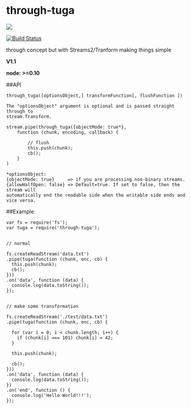# through-tuga

<a href="https://nodei.co/npm/through-tuga/"><img src="https://nodei.co/npm/through-tuga.png"></a>

[![Build Status](https://travis-ci.org/joaquimserafim/through-tuga.png?branch=master)](https://travis-ci.org/joaquimserafim/through-tuga)


through concept but with Streams2/Tranform making things simple

**V1.1**

**node: >=0.10**

##API

    through_tuga([optionsObject,] transformFunction[, flushFunction ])
    
    The "optionsObject" argument is optional and is passed straight through to
    stream.Transform.
    
    stream.pipe(through_tuga({objectMode: true*}, 
        function (chunk, encoding, callback) {
        
            // flush
            this.push(chunk);
            cb();
        }
    )
    
    *optionsObject:
    {objectMode: true}     => if you are processing non-binary streams.
    {allowHalfOpen: false} => Default=true. If set to false, then the stream will 
    automatically end the readable side when the writable side ends and vice versa.
    
    
    
                
  

##Example
    
    
    var fs = require('fs');
    var tuga = require('through-tuga');
    
    
    // normal 
    
    fs.createReadStream('data.txt')
    .pipe(tuga(function (chunk, enc, cb) {
      this.push(chunk);
      cb();
    }))
    .on('data', function (data) {
      console.log(data.toString());
    });
    
    
    // make some transformation 
      
    fs.createReadStream('./test/data.txt')
    .pipe(tuga(function (chunk, enc, cb) {
      
      for (var i = 0; i < chunk.length; i++) {
        if (chunk[i] === 101) chunk[i] = 42;
      }
    
      this.push(chunk);
    
      cb();
    }))
    .on('data', function (data) {
      console.log(data.toString());
    })
    .on('end', function () {
      console.log('Hello World!!!');
    });
    
